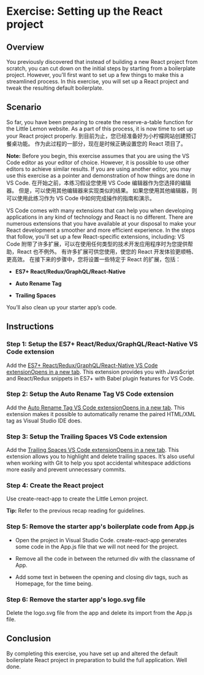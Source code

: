 # Exercise: Setting up the React project

Overview
--------

You previously discovered that instead of building a new React project from scratch, you can cut down on the initial steps by starting from a boilerplate project. However, you’ll first want to set up a few things to make this a streamlined process. In this exercise, you will set up a React project and tweak the resulting default boilerplate.

Scenario
--------

So far, you have been preparing to create the reserve-a-table function for the Little Lemon website. As a part of this process, it is now time to set up your React project properly.
到目前为止，您已经准备好为小柠檬网站创建预订餐桌功能。 作为此过程的一部分，现在是时候正确设置您的 React 项目了。

**Note:** Before you begin, this exercise assumes that you are using the VS Code editor as your editor of choice. However, it is possible to use other editors to achieve similar results. If you are using another editor, you may use this exercise as a pointer and demonstration of how things are done in VS Code.
在开始之前，本练习假设您使用 VS Code 编辑器作为您选择的编辑器。 但是，可以使用其他编辑器来实现类似的结果。 如果您使用其他编辑器，则可以使用此练习作为 VS Code 中如何完成操作的指南和演示。

VS Code comes with many extensions that can help you when developing applications in any kind of technology and React is no different. There are numerous extensions that you have available at your disposal to make your React development a smoother and more efficient experience. In the steps that follow, you'll set up a few React-specific extensions, including:
VS Code 附带了许多扩展，可以在使用任何类型的技术开发应用程序时为您提供帮助，React 也不例外。 有许多扩展可供您使用，使您的 React 开发体验更顺畅、更高效。 在接下来的步骤中，您将设置一些特定于 React 的扩展，包括：

*   **ES7+ React/Redux/GraphQL/React-Native**
    
*   **Auto Rename Tag** 
    
*   **Trailing Spaces** 
    

You’ll also clean up your starter app’s code.

Instructions
------------

### Step 1: Setup the ES7+ React/Redux/GraphQL/React-Native VS Code extension

Add the [ES7+ React/Redux/GraphQL/React-Native VS Code extensionOpens in a new tab](https://marketplace.visualstudio.com/items?itemName=dsznajder.es7-react-js-snippets). This extension provides you with JavaScript and React/Redux snippets in ES7+ with Babel plugin features for VS Code.

### Step 2: Setup the Auto Rename Tag VS Code extension

Add the [Auto Rename Tag VS Code extensionOpens in a new tab](https://marketplace.visualstudio.com/items?itemName=formulahendry.auto-rename-tag). This extension makes it possible to automatically rename the paired HTML/XML tag as Visual Studio IDE does.

### Step 3: Setup the Trailing Spaces VS Code extension

Add the [Trailing Spaces VS Code extensionOpens in a new tab](https://marketplace.visualstudio.com/items?itemName=shardulm94.trailing-spaces). This extension allows you to highlight and delete trailing spaces. It’s also useful when working with Git to help you spot accidental whitespace addictions more easily and prevent unnecessary commits.

### Step 4: Create the React project

Use create-react-app to create the Little Lemon project.

**Tip:** Refer to the previous recap reading for guidelines.

### Step 5: Remove the starter app's boilerplate code from App.js

*   Open the project in Visual Studio Code. create-react-app generates some code in the App.js file that we will not need for the project.
    
*   Remove all the code in between the returned div with the classname of App.
    
*   Add some text in between the opening and closing div tags, such as Homepage, for the time being.
    

### Step 6: Remove the starter app's logo.svg file

Delete the logo.svg file from the app and delete its import from the App.js file.

**Conclusion**
--------------

By completing this exercise, you have set up and altered the default boilerplate React project in preparation to build the full application. Well done.
